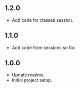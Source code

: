 ## 1.2.0
* Add code for classes session.

## 1.1.0
* Add code from sessions so far.

## 1.0.0
* Update readme.
* Initial project setup.
